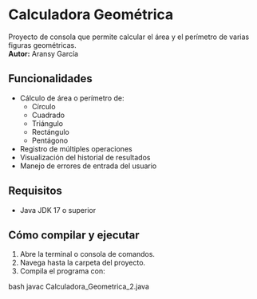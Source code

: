 # Calculadora Geométrica

Proyecto de consola que permite calcular el área y el perímetro de varias figuras geométricas.  
**Autor:** Aransy García

## Funcionalidades

- Cálculo de área o perímetro de:
  - Círculo
  - Cuadrado
  - Triángulo
  - Rectángulo
  - Pentágono
- Registro de múltiples operaciones
- Visualización del historial de resultados
- Manejo de errores de entrada del usuario

## Requisitos

- Java JDK 17 o superior

## Cómo compilar y ejecutar

1. Abre la terminal o consola de comandos.
2. Navega hasta la carpeta del proyecto.
3. Compila el programa con:

bash
javac Calculadora_Geometrica_2.java
